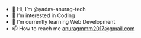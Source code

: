 - 👋 Hi, I’m @yadav-anurag-tech
- 👀 I’m interested in Coding
- 🌱 I’m currently learning Web Development
- 📫 How to reach me anuragmmm2017@gmail.com

<!---
yadav-anurag-tech/yadav-anurag-tech is a ✨ special ✨ repository because its `README.md` (this file) appears on your GitHub profile.
You can click the Preview link to take a look at your changes.
--->
